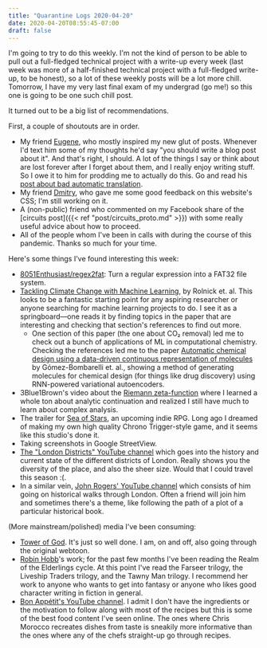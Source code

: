 ```yaml
---
title: "Quarantine Logs 2020-04-20"
date: 2020-04-20T08:55:45-07:00
draft: false
---
```


I'm going to try to do this weekly. I'm not the kind of person to be able to pull out a full-fledged technical project with a write-up every week (last week was more of a half-finished technical project with a full-fledged write-up, to be honest), so a lot of these weekly posts will be a lot more chill. Tomorrow, I have my very last final exam of my undergrad (go me!) so this one is going to be one such chill post.

It turned out to be a big list of recommendations.

First, a couple of shoutouts are in order.

* My friend [Eugene](https://eyqs.ca/), who mostly inspired my new glut of posts. Whenever I'd text him some of my thoughts he'd say "you should write a blog post about it". And that's right, I should. A lot of the things I say or think about are lost forever after I forget about them, and I really enjoy writing stuff. So I owe it to him for prodding me to actually do this. Go and read his [post about bad automatic translation](https://eyqs.ca/blog/2003-japn-trans/).
* My friend [Dmitry](https://dmitry.lol/), who gave me some good feedback on this website's CSS; I'm still working on it.
* A (non-public) friend who commented on my Facebook share of the [circuits post]({{< ref "post/circuits_proto.md" >}}) with some really useful advice about how to proceed.
* All of the people whom I've been in calls with during the course of this pandemic. Thanks so much for your time.

Here's some things I've found interesting this week:

* [8051Enthusiast/regex2fat](https://www.github.com/8051Enthusiast/regex2fat): Turn a regular expression into a FAT32 file system.
* [Tackling Climate Change with Machine Learning](https://arxiv.org/pdf/1906.05433.pdf), by Rolnick et. al. This looks to be a fantastic starting point for any aspiring researcher or anyone searching for machine learning projects to do. I see it as a springboard&mdash;one reads it by finding topics in the paper that are interesting and checking that section's references to find out more.
    * One section of this paper (the one about CO₂ removal) led me to check out a bunch of applications of ML in computational chemistry. Checking the references led me to the paper [Automatic chemical design using a data-driven continuous representation of molecules](https://arxiv.org/pdf/1610.02415.pdf) by Gómez-Bombarelli et. al., showing a method of generating molecules for chemical design (for things like drug discovery) using RNN-powered variational autoencoders.
* 3Blue1Brown's video about the [Riemann zeta-function](https://www.youtube.com/watch?v=sD0NjbwqlYw) where I learned a whole ton about analytic continuation and realized I still have much to learn about complex analysis.
* The trailer for [Sea of Stars](https://www.youtube.com/watch?v=8VJ8Zm648C8), an upcoming indie RPG. Long ago I dreamed of making my own high quality Chrono Trigger-style game, and it seems like this studio's done it.
* Taking screenshots in Google StreetView.
* [The "London Districts" YouTube channel](https://www.youtube.com/channel/UC93Y6BeEw3zIbq9KmNukOig) which goes into the history and current state of the different districts of London. Really shows you the diversity of the place, and also the sheer size. Would that I could travel this season :(.
* In a similar vein, [John Rogers' YouTube channel](https://www.youtube.com/user/fugueur) which consists of him going on historical walks through London. Often a friend will join him and sometimes there's a theme, like following the path of a plot of a particular historical book.

(More mainstream/polished) media I've been consuming:

* [Tower of God](https://myanimelist.net/anime/40221/Kami_no_Tou). It's just so well done. I am, on and off, also going through the original webtoon.
* [Robin Hobb](https://www.goodreads.com/author/show/25307.Robin_Hobb)'s work; for the past few months I've been reading the Realm of the Elderlings cycle. At this point I've read the Farseer trilogy, the Liveship Traders trilogy, and the Tawny Man trilogy. I recommend her work to anyone who wants to get into fantasy or anyone who likes good character writing in fiction in general.
* [Bon Appétit's YouTube channel](https://www.youtube.com/channel/UCbpMy0Fg74eXXkvxJrtEn3w). I admit I don't have the ingredients or the motivation to follow along with most of the recipes but this is some of the best food content I've seen online. The ones where Chris Morocco recreates dishes from taste is sneakily more informative than the ones where any of the chefs straight-up go through recipes.
